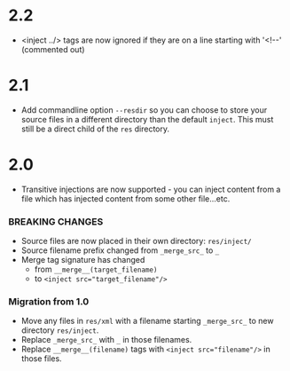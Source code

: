 # 2.2
- <inject ../> tags are now ignored if they are on a line starting with '<!--' (commented out)

# 2.1
- Add commandline option `--resdir` so you can choose to store your source files
  in a different directory than the default `inject`.
  This must still be a direct child of the `res` directory.

# 2.0

- Transitive injections are now supported - you can inject content from a file
  which has injected content from some other file...etc.

### BREAKING CHANGES
- Source files are now placed in their own directory: `res/inject/`
- Source filename prefix changed from `_merge_src_` to `_`
- Merge tag signature has changed
  - from `__merge__(target_filename)`
  - to `<inject src="target_filename"/>`

### Migration from 1.0
- Move any files in `res/xml` with a filename starting `_merge_src_` to new directory `res/inject`.
- Replace `_merge_src_` with `_` in those filenames.
- Replace `__merge__(filename)` tags with `<inject src="filename"/>` in those files.

